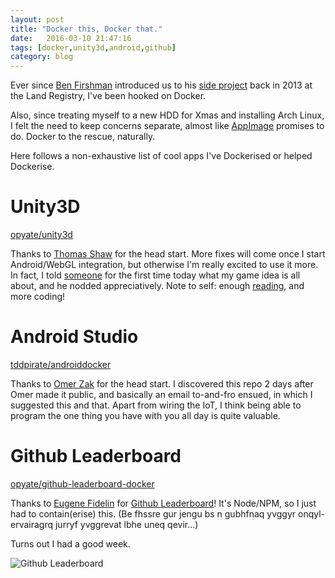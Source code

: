 ```yaml
---
layout: post
title: "Docker this, Docker that."
date:   2016-03-10 21:47:16
tags: [docker,unity3d,android,github]
category: blog
---
```


Ever since [Ben Firshman](https://fir.sh/) introduced us to his [side project](http://www.fig.sh/) back in 2013 at the Land Registry, I've been hooked on Docker.

Also, since treating myself to a new HDD for Xmas and installing Arch Linux, I felt the need to keep concerns separate, almost like [AppImage](http://appimage.org/) promises to do. Docker to the rescue, naturally.

Here follows a non-exhaustive list of cool apps I've Dockerised or helped Dockerise.

# Unity3D

[opyate/unity3d](https://github.com/opyate/unity3d)

Thanks to [Thomas Shaw](https://github.com/tommyoshaw) for the head start. More fixes will come once I start Android/WebGL integration, but otherwise I'm really excited to use it more. In fact, I told [someone](https://github.com/rosejn) for the first time today what my game idea is all about, and he nodded appreciatively. Note to self: enough [reading](http://tynansylvester.com/book/), and more coding!

# Android Studio

[tddpirate/androiddocker](https://github.com/tddpirate/androiddocker)

Thanks to [Omer Zak](https://github.com/tddpirate) for the head start. I discovered this repo 2 days after Omer made it public, and basically an email to-and-fro ensued, in which I suggested this and that. Apart from wiring the IoT, I think being able to program the one thing you have with you all day is quite valuable.

# Github Leaderboard

[opyate/github-leaderboard-docker](https://github.com/opyate/github-leaderboard-docker)

Thanks to [Eugene Fidelin](https://github.com/eugef) for [Github Leaderboard](https://github.com/eugef/github-leaderboard)! It's Node/NPM, so I just had to contain(erise) this. (Be fhssre gur jengu bs n gubhfnaq yvggyr onqyl-ervairagrq jurryf yvggrevat lbhe uneq qevir...)

Turns out I had a good week.

![Github Leaderboard](/assets/{{page.id}}/gl.png)
